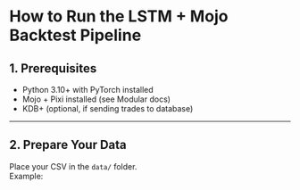 # How to Run the LSTM + Mojo Backtest Pipeline

## 1. Prerequisites
- Python 3.10+ with PyTorch installed
- Mojo + Pixi installed (see Modular docs)
- KDB+ (optional, if sending trades to database)

---

## 2. Prepare Your Data
Place your CSV in the `data/` folder.  
Example:  